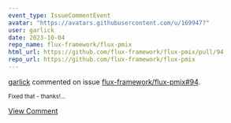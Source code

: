 ```yaml
---
event_type: IssueCommentEvent
avatar: "https://avatars.githubusercontent.com/u/169947?"
user: garlick
date: 2023-10-04
repo_name: flux-framework/flux-pmix
html_url: https://github.com/flux-framework/flux-pmix/pull/94
repo_url: https://github.com/flux-framework/flux-pmix
---
```


<a href='https://github.com/garlick' target='_blank'>garlick</a> commented on issue <a href='https://github.com/flux-framework/flux-pmix/pull/94' target='_blank'>flux-framework/flux-pmix#94</a>.

<small>Fixed that - thanks!...</small>

<a href='https://github.com/flux-framework/flux-pmix/pull/94' target='_blank'>View Comment</a>